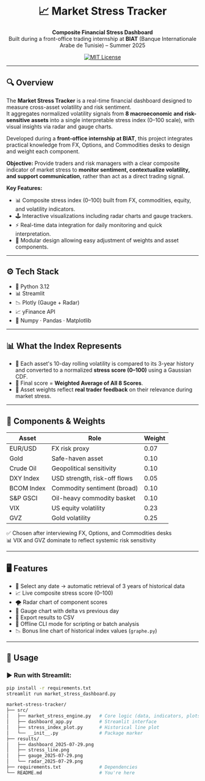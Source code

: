 <h1 align="center">📈 Market Stress Tracker</h1>

<p align="center">
  <b>Composite Financial Stress Dashboard</b><br>
  Built during a front-office trading internship at <b>BIAT</b> (Banque Internationale Arabe de Tunisie) – Summer 2025
</p>

<p align="center">
  <a href="https://github.com/mmokline/market-stress-tracker/stargazers">
  </a>
  <a href="https://github.com/mmokline/market-stress-tracker/blob/main/LICENSE">
    <img src="https://img.shields.io/github/license/mmokline/market-stress-tracker" alt="MIT License"/>
  </a>
</p>

---

## 🔍 Overview

The **Market Stress Tracker** is a real-time financial dashboard designed to measure cross-asset volatility and risk sentiment.  
It aggregates normalized volatility signals from **8 macroeconomic and risk-sensitive assets** into a single interpretable stress index (0–100 scale), with visual insights via radar and gauge charts.

Developed during a **front-office internship at BIAT**, this project integrates practical knowledge from FX, Options, and Commodities desks to design and weight each component.

**Objective:** Provide traders and risk managers with a clear composite indicator of market stress to **monitor sentiment, contextualize volatility, and support communication**, rather than act as a direct trading signal.  

**Key Features:**  
- 📊 Composite stress index (0–100) built from FX, commodities, equity, and volatility indicators.  
- 🕹️ Interactive visualizations including radar charts and gauge trackers.  
- ⚡ Real-time data integration for daily monitoring and quick interpretation.  
- 🧩 Modular design allowing easy adjustment of weights and asset components.  

---

## ⚙️ Tech Stack

- 🐍 Python 3.12
- 📊 Streamlit
- 📉 Plotly (Gauge + Radar)
- 📈 yFinance API
- 🧠 Numpy · Pandas · Matplotlib

---

## 📊 What the Index Represents

- 🧮 Each asset's 10-day rolling volatility is compared to its 3-year history and converted to a normalized **stress score (0–100)** using a Gaussian CDF.
- 🧭 Final score = **Weighted Average of All 8 Scores**.
- 📌 Asset weights reflect **real trader feedback** on their relevance during market stress.

---

## 🧮 Components & Weights

| Asset                | Role                          | Weight |
|---------------------|-------------------------------|--------|
| EUR/USD             | FX risk proxy                 | 0.07   |
| Gold                | Safe-haven asset              | 0.10   |
| Crude Oil           | Geopolitical sensitivity      | 0.10   |
| DXY Index           | USD strength, risk-off flows  | 0.05   |
| BCOM Index          | Commodity sentiment (broad)   | 0.10   |
| S&P GSCI            | Oil-heavy commodity basket    | 0.10   |
| VIX                 | US equity volatility          | 0.23   |
| GVZ                 | Gold volatility               | 0.25   |

✅ Chosen after interviewing FX, Options, and Commodities desks  
📊 VIX and GVZ dominate to reflect systemic risk sensitivity

---

## 🖥️ Features

- 📆 Select any date → automatic retrieval of 3 years of historical data
- 📈 Live composite stress score (0–100)
- 🌪️ Radar chart of component scores
- 🎯 Gauge chart with delta vs previous day
- 💾 Export results to CSV
- 🧮 Offline CLI mode for scripting or batch analysis
- 📉 Bonus line chart of historical index values (`graphe.py`)

---

## 🚀 Usage

### ▶️ Run with Streamlit:

```bash
pip install -r requirements.txt
streamlit run market_stress_dashboard.py

market-stress-tracker/
├── src/
│   ├── market_stress_engine.py   # Core logic (data, indicators, plots)
│   ├── dashboard_app.py          # Streamlit interface
│   ├── stress_index_plot.py      # Historical line plot
│   └── __init__.py               # Package marker
├── results/         
│   ├── dashboard_2025-07-29.png
│   ├── stress_line.png
│   ├── gauge_2025-07-29.png
│   └── radar_2025-07-29.png
├── requirements.txt              # Dependencies
└── README.md                     # You're here



